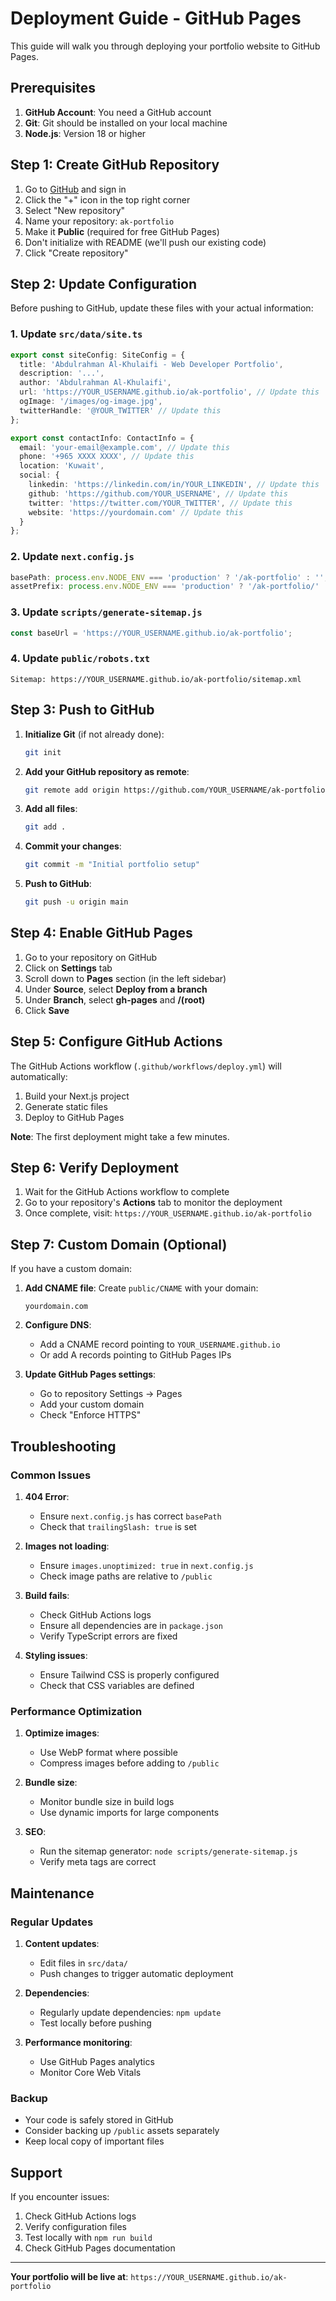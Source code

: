 # Deployment Guide - GitHub Pages

This guide will walk you through deploying your portfolio website to GitHub Pages.

## Prerequisites

1. **GitHub Account**: You need a GitHub account
2. **Git**: Git should be installed on your local machine
3. **Node.js**: Version 18 or higher

## Step 1: Create GitHub Repository

1. Go to [GitHub](https://github.com) and sign in
2. Click the "+" icon in the top right corner
3. Select "New repository"
4. Name your repository: `ak-portfolio`
5. Make it **Public** (required for free GitHub Pages)
6. Don't initialize with README (we'll push our existing code)
7. Click "Create repository"

## Step 2: Update Configuration

Before pushing to GitHub, update these files with your actual information:

### 1. Update `src/data/site.ts`
```typescript
export const siteConfig: SiteConfig = {
  title: 'Abdulrahman Al-Khulaifi - Web Developer Portfolio',
  description: '...',
  author: 'Abdulrahman Al-Khulaifi',
  url: 'https://YOUR_USERNAME.github.io/ak-portfolio', // Update this
  ogImage: '/images/og-image.jpg',
  twitterHandle: '@YOUR_TWITTER' // Update this
};

export const contactInfo: ContactInfo = {
  email: 'your-email@example.com', // Update this
  phone: '+965 XXXX XXXX', // Update this
  location: 'Kuwait',
  social: {
    linkedin: 'https://linkedin.com/in/YOUR_LINKEDIN', // Update this
    github: 'https://github.com/YOUR_USERNAME', // Update this
    twitter: 'https://twitter.com/YOUR_TWITTER', // Update this
    website: 'https://yourdomain.com' // Update this
  }
};
```

### 2. Update `next.config.js`
```javascript
basePath: process.env.NODE_ENV === 'production' ? '/ak-portfolio' : '',
assetPrefix: process.env.NODE_ENV === 'production' ? '/ak-portfolio/' : '',
```

### 3. Update `scripts/generate-sitemap.js`
```javascript
const baseUrl = 'https://YOUR_USERNAME.github.io/ak-portfolio';
```

### 4. Update `public/robots.txt`
```
Sitemap: https://YOUR_USERNAME.github.io/ak-portfolio/sitemap.xml
```

## Step 3: Push to GitHub

1. **Initialize Git** (if not already done):
   ```bash
   git init
   ```

2. **Add your GitHub repository as remote**:
   ```bash
   git remote add origin https://github.com/YOUR_USERNAME/ak-portfolio.git
   ```

3. **Add all files**:
   ```bash
   git add .
   ```

4. **Commit your changes**:
   ```bash
   git commit -m "Initial portfolio setup"
   ```

5. **Push to GitHub**:
   ```bash
   git push -u origin main
   ```

## Step 4: Enable GitHub Pages

1. Go to your repository on GitHub
2. Click on **Settings** tab
3. Scroll down to **Pages** section (in the left sidebar)
4. Under **Source**, select **Deploy from a branch**
5. Under **Branch**, select **gh-pages** and **/(root)**
6. Click **Save**

## Step 5: Configure GitHub Actions

The GitHub Actions workflow (`.github/workflows/deploy.yml`) will automatically:

1. Build your Next.js project
2. Generate static files
3. Deploy to GitHub Pages

**Note**: The first deployment might take a few minutes.

## Step 6: Verify Deployment

1. Wait for the GitHub Actions workflow to complete
2. Go to your repository's **Actions** tab to monitor the deployment
3. Once complete, visit: `https://YOUR_USERNAME.github.io/ak-portfolio`

## Step 7: Custom Domain (Optional)

If you have a custom domain:

1. **Add CNAME file**:
   Create `public/CNAME` with your domain:
   ```
   yourdomain.com
   ```

2. **Configure DNS**:
   - Add a CNAME record pointing to `YOUR_USERNAME.github.io`
   - Or add A records pointing to GitHub Pages IPs

3. **Update GitHub Pages settings**:
   - Go to repository Settings → Pages
   - Add your custom domain
   - Check "Enforce HTTPS"

## Troubleshooting

### Common Issues

1. **404 Error**:
   - Ensure `next.config.js` has correct `basePath`
   - Check that `trailingSlash: true` is set

2. **Images not loading**:
   - Ensure `images.unoptimized: true` in `next.config.js`
   - Check image paths are relative to `/public`

3. **Build fails**:
   - Check GitHub Actions logs
   - Ensure all dependencies are in `package.json`
   - Verify TypeScript errors are fixed

4. **Styling issues**:
   - Ensure Tailwind CSS is properly configured
   - Check that CSS variables are defined

### Performance Optimization

1. **Optimize images**:
   - Use WebP format where possible
   - Compress images before adding to `/public`

2. **Bundle size**:
   - Monitor bundle size in build logs
   - Use dynamic imports for large components

3. **SEO**:
   - Run the sitemap generator: `node scripts/generate-sitemap.js`
   - Verify meta tags are correct

## Maintenance

### Regular Updates

1. **Content updates**:
   - Edit files in `src/data/`
   - Push changes to trigger automatic deployment

2. **Dependencies**:
   - Regularly update dependencies: `npm update`
   - Test locally before pushing

3. **Performance monitoring**:
   - Use GitHub Pages analytics
   - Monitor Core Web Vitals

### Backup

- Your code is safely stored in GitHub
- Consider backing up `/public` assets separately
- Keep local copy of important files

## Support

If you encounter issues:

1. Check GitHub Actions logs
2. Verify configuration files
3. Test locally with `npm run build`
4. Check GitHub Pages documentation

---

**Your portfolio will be live at**: `https://YOUR_USERNAME.github.io/ak-portfolio` 